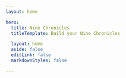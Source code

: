 ```yaml
---
layout: home

hero:
  title: Nine Chronicles
  titleTemplate: Build your Nine Chronicles

  layout: home
  aside: false
  editLink: false
  markdownStyles: false

---
```


<script setup>
import Hero from '../.vitepress/theme/en/Hero.vue'
import WhatIsNineChronicles from '../.vitepress/theme/en/WhatIsNineChronicles.vue'
import ModdingFriendly from '../.vitepress/theme/en/ModdingFriendly.vue'
import FullyOnChain from '../.vitepress/theme/en/FullyOnChain.vue'
import CommunityDriven from '../.vitepress/theme/en/CommunityDriven.vue'
import PlanetariumLabs from '../.vitepress/theme/en/PlanetariumLabs.vue'
</script>

<div class="VPHome">
  <Hero/>
  <WhatIsNineChronicles/>
  <ModdingFriendly/>
  <CommunityDriven/>
  <FullyOnChain/>
  <PlanetariumLabs/>
</div>

